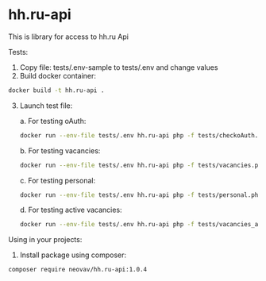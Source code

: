 # hh.ru-api

This is library for access to hh.ru Api

Tests:

1. Copy file: tests/.env-sample to tests/.env and change values
2. Build docker container:

```bash
docker build -t hh.ru-api .
```

3. Launch test file:

    a. For testing oAuth: 
    
    ```bash
    docker run --env-file tests/.env hh.ru-api php -f tests/checkoAuth.php
    ```

    b. For testing vacancies: 
    
    ```bash
    docker run --env-file tests/.env hh.ru-api php -f tests/vacancies.php
    ```

    c. For testing personal: 
    
    ```bash
    docker run --env-file tests/.env hh.ru-api php -f tests/personal.php
    ```

    d. For testing active vacancies: 
    
    ```bash
    docker run --env-file tests/.env hh.ru-api php -f tests/vacancies_active.php
    ```
   
Using in your projects:

1. Install package using composer:

```bash
composer require neovav/hh.ru-api:1.0.4
```